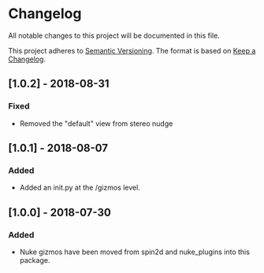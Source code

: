 # Changelog
All notable changes to this project will be documented in this file.

This project adheres to [Semantic Versioning](http://semver.org/spec/v2.0.0.html).
The format is based on [Keep a Changelog](http://keepachangelog.com/en/1.0.0/).


## [1.0.2] - 2018-08-31

### Fixed
- Removed the "default" view from stereo nudge


## [1.0.1] - 2018-08-07

### Added 
- Added an init.py at the /gizmos level.


## [1.0.0] - 2018-07-30

### Added
- Nuke gizmos have been moved from spin2d and nuke_plugins into this package.
